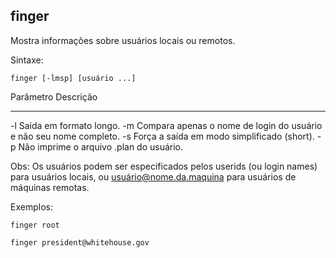 ## finger

Mostra informações sobre usuários locais ou remotos.

Sintaxe: 

	finger [-lmsp] [usuário ...]

Parâmetro Descrição
--------- ---------
-l        Saida em formato longo.
-m        Compara apenas o nome de login do usuário e
          não seu nome completo.
-s        Força a saída em modo simplificado (short).
-p        Não imprime o arquivo .plan do usuário.

Obs: Os usuários podem ser especificados pelos userids (ou login
names) para usuários locais, ou usuário@nome.da.maquina
para usuários de máquinas remotas.

Exemplos:

	finger root

	finger president@whitehouse.gov


